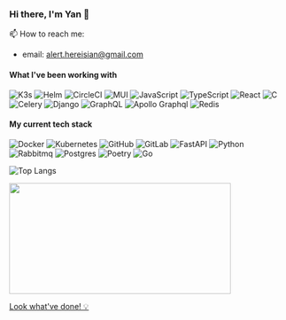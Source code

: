 ### Hi there, I'm Yan 👋

<!-- 🌱 I’m currently learning: -->
<!-- - **Rust** -->
<!-- - **OCaml** -->
<!-- - **Elixir** -->

📫 How to reach me:
- email: alert.hereisian@gmail.com

<!--
🤔 I’m looking for help with:
- **Three.js**

- 👨‍💻 I'm open for job opportunities
- 🔭 I’m currently working on ...
- 👯 I’m looking to collaborate on ...
- 🤔 I’m looking for help with ...
- 💬 Ask me about ...
- 📫 How to reach me: ...
- ⚡ Fun fact: ...
-->
#### What I've been working with
![K3s](https://img.shields.io/badge/k3s%20-%23FFC61C?&style=for-the-badge&logo=k3s&logoColor=black)
![Helm](https://img.shields.io/badge/helm%20-%230F1689?&style=for-the-badge&logo=helm&logoColor=white)
![CircleCI](https://img.shields.io/badge/circleci%20-%23343434?&style=for-the-badge&logo=circleci&logoColor=white)
![MUI](https://img.shields.io/badge/mui%20-%23007FFF?&style=for-the-badge&logo=mui&logoColor=white)
![JavaScript](https://img.shields.io/badge/javascript%20-%23323330?&style=for-the-badge&logo=javascript&logoColor=%23F7DF1E)
![TypeScript](https://img.shields.io/badge/typescript%20-%233178C6?&style=for-the-badge&logo=typescript&logoColor=white)
![React](https://img.shields.io/badge/react%20-%23282c34?&style=for-the-badge&logo=react&logoColor=%2361dafb)
![C](https://img.shields.io/badge/clang%20-%23A8B9CC?&style=for-the-badge&logo=c&logoColor=white)
![Celery](https://img.shields.io/badge/celery%20-%2337814A?&style=for-the-badge&logo=celery&logoColor=white)
![Django](https://img.shields.io/badge/django%20-%230c4b33?&style=for-the-badge&logo=django&logoColor=white)
![GraphQL](https://img.shields.io/badge/graphql%20-%23E10098?&style=for-the-badge&logo=graphql&logoColor=white)
![Apollo Graphql](https://img.shields.io/badge/apollo_graphql%20-%23311C87?style=for-the-badge&logo=apollographql)
![Redis](https://img.shields.io/badge/redis%20-%23DC382D?&style=for-the-badge&logo=redis&logoColor=white)


#### My current tech stack
![Docker](https://img.shields.io/badge/docker%20-%232496ED?&style=for-the-badge&logo=docker&logoColor=white)
![Kubernetes](https://img.shields.io/badge/kubernetes%20-%23326CE5?&style=for-the-badge&logo=kubernetes&logoColor=white)
![GitHub](https://img.shields.io/badge/github%20-%23121011?&style=for-the-badge&logo=github&logoColor=white)
![GitLab](https://img.shields.io/badge/gitlab%20-%23181717?&style=for-the-badge&logo=gitlab&logoColor=white)
![FastAPI](https://img.shields.io/badge/fastapi%20-%23009688?&style=for-the-badge&logo=fastapi&logoColor=white)
![Python](https://img.shields.io/badge/python%20-%231e415e?&style=for-the-badge&logo=python&logoColor=white)
![Rabbitmq](https://img.shields.io/badge/rabbitmq%20-%23ed702d?&style=for-the-badge&logo=rabbitmq&logoColor=white) 
![Postgres](https://img.shields.io/badge/postgres%20-%234169E1?&style=for-the-badge&logo=postgresql&logoColor=white)
![Poetry](https://img.shields.io/badge/poetry%20-%2360A5FA?&style=for-the-badge&logo=poetry&logoColor=white)
![Go](https://img.shields.io/badge/golang%20-%2300ADD8.svg?&style=for-the-badge&logo=go&logoColor=white)

![Top Langs](https://github-readme-stats.vercel.app/api/top-langs/?username=yan-aint-nickname&langs_count=8&hide=html,nix,css,typst)

<div>
    <img src="https://media.giphy.com/media/NTur7XlVDUdqM/giphy.gif" width="400" height="200"/>
</div>

[Look what've done! 💡](https://yan-aint-nickname.github.io/p5-sketches/)
